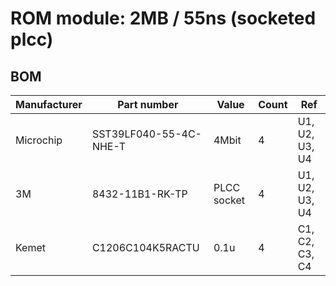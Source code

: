 
# ROM module: 2MB / 55ns (socketed plcc)


## BOM

| Manufacturer          | Part number                 | Value       | Count | Ref                                   |
|-----------------------|-----------------------------|-------------|-------|---------------------------------------|
| Microchip             | SST39LF040-55-4C-NHE-T      | 4Mbit       | 4     | U1, U2, U3, U4                        |
| 3M                    | 8432-11B1-RK-TP             | PLCC socket | 4     | U1, U2, U3, U4                        |
| Kemet                 | C1206C104K5RACTU            | 0.1u        | 4     | C1, C2, C3, C4                        |



